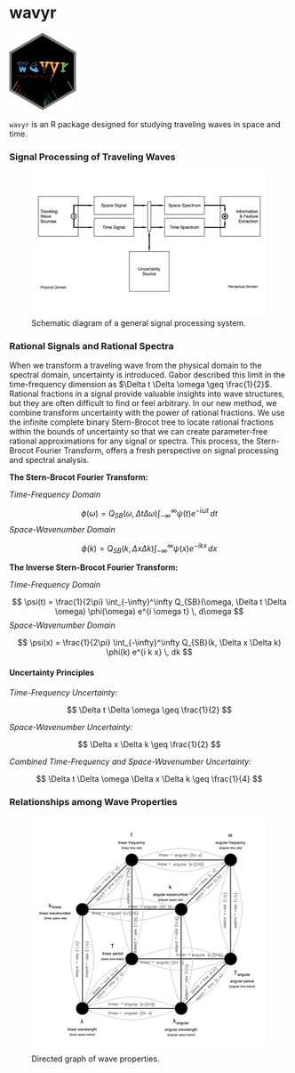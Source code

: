 wavyr
================

<img src="man/figures/wavyr_logo.png" data-align="right" width="120" />

`wavyr` is an R package designed for studying traveling waves in space
and time.

### Signal Processing of Traveling Waves

<figure>
<img src="man/figures/signals_spectra_schematic.png"
alt="Schematic diagram of a general signal processing system." />
<figcaption aria-hidden="true">Schematic diagram of a general signal
processing system.</figcaption>
</figure>

### Rational Signals and Rational Spectra

When we transform a traveling wave from the physical domain to the
spectral domain, uncertainty is introduced. Gabor described this limit
in the time-frequency dimension as
$\Delta t \Delta \omega \geq \frac{1}{2}$. Rational fractions in a
signal provide valuable insights into wave structures, but they are
often difficult to find or feel arbitrary. In our new method, we combine
transform uncertainty with the power of rational fractions. We use the
infinite complete binary Stern-Brocot tree to locate rational fractions
within the bounds of uncertainty so that we can create parameter-free
rational approximations for any signal or spectra. This process, the
Stern-Brocot Fourier Transform, offers a fresh perspective on signal
processing and spectral analysis.

**The Stern-Brocot Fourier Transform:**

*Time-Frequency Domain*

$$
\phi(\omega) = Q_{SB}(\omega, \Delta t \Delta \omega) \int_{-\infty}^\infty \psi(t) e^{-i \omega t} \, dt
$$ *Space-Wavenumber Domain*

$$
\phi(k) = Q_{SB}(k, \Delta x \Delta k) \int_{-\infty}^\infty \psi(x) e^{-i k x} \, dx
$$

**The Inverse Stern-Brocot Fourier Transform:**

*Time-Frequency Domain*

$$
\psi(t) = \frac{1}{2\pi} \int_{-\infty}^\infty Q_{SB}(\omega, \Delta t \Delta \omega) \phi(\omega) e^{i \omega t} \, d\omega
$$ *Space-Wavenumber Domain*

$$
\psi(x) = \frac{1}{2\pi} \int_{-\infty}^\infty Q_{SB}(k, \Delta x \Delta k) \phi(k) e^{i k x} \, dk
$$

#### Uncertainty Principles

*Time-Frequency Uncertainty:*

$$
\Delta t \Delta \omega \geq \frac{1}{2}
$$

*Space-Wavenumber Uncertainty:*

$$
\Delta x \Delta k \geq \frac{1}{2}
$$

*Combined Time-Frequency and Space-Wavenumber Uncertainty:*

$$
\Delta t \Delta \omega \Delta x \Delta k \geq \frac{1}{4}
$$

### Relationships among Wave Properties

<figure>
<img src="man/figures/wave_properties_directed_graph.png"
alt="Directed graph of wave properties." />
<figcaption aria-hidden="true">Directed graph of wave
properties.</figcaption>
</figure>
